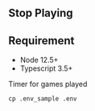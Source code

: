 Stop Playing
---

Requirement
---
* Node 12.5+
* Typescript 3.5+


Timer for games played

```console 
cp .env_sample .env
```
